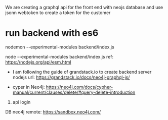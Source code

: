 We are creating a graphql api for the front end with neojs database and use jsonn webtoken to create a token for the customer
# run backend with es6
nodemon --experimental-modules backend/index.js

node --experimental-modules backend/index.js
ref: https://nodejs.org/api/esm.html

- I am following the guide of grandstack.io to create backend server nodejs
url: https://grandstack.io/docs/neo4j-graphql-js/

- cyper in Neo4j: https://neo4j.com/docs/cypher-manual/current/clauses/delete/#query-delete-introduction
1. api login

DB neo4j remote: https://sandbox.neo4j.com/
